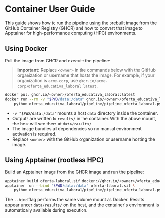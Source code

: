 # Container User Guide

This guide shows how to run the pipeline using the prebuilt image from the GitHub Container Registry (GHCR) and how to convert that image to Apptainer for high-performance computing (HPC) environments.

## Using Docker

Pull the image from GHCR and execute the pipeline:

> **Important:** Replace `<owner>` in the commands below with the GitHub organization or username that hosts the image. For example, if your organization is `acme-corp`, use `ghcr.io/acme-corp/oferta_educativa_laboral:latest`.
```bash
docker pull ghcr.io/<owner>/oferta_educativa_laboral:latest
docker run --rm -v "$PWD/data:/data" ghcr.io/<owner>/oferta_educativa_laboral:latest \
    python oferta_educativa_laboral/pipeline/pipeline_oferta_laboral.py make full -v5
```

- `-v "$PWD/data:/data"` mounts a host `data` directory inside the container.
- Outputs are written to `results/` in the container. With the above mount, the host will see them at `data/results/`.
- The image bundles all dependencies so no manual environment activation is required.
- Replace `<owner>` with the GitHub organization or username hosting the image.

## Using Apptainer (rootless HPC)

Build an Apptainer image from the GHCR image and run the pipeline:

```bash
apptainer build oferta-laboral.sif docker://ghcr.io/<owner>/oferta_educativa_laboral:latest
apptainer run --bind "$PWD/data:/data" oferta-laboral.sif \
    python oferta_educativa_laboral/pipeline/pipeline_oferta_laboral.py make full -v5
```

The `--bind` flag performs the same volume mount as Docker. Results appear under `data/results/` on the host, and the container's environment is automatically available during execution.

